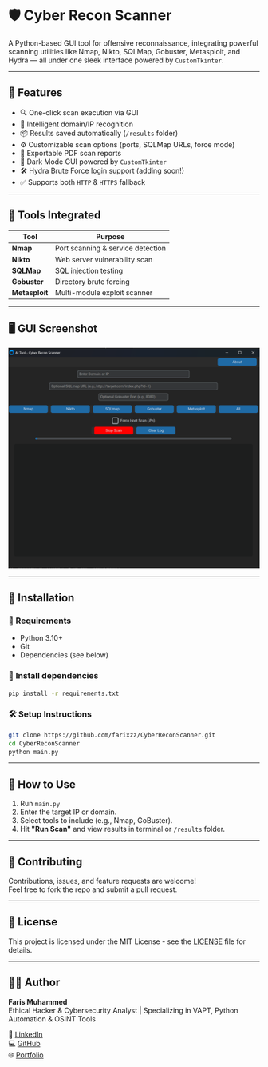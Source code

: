 # 🛡️ Cyber Recon Scanner

A Python-based GUI tool for offensive reconnaissance, integrating powerful scanning utilities like Nmap, Nikto, SQLMap, Gobuster, Metasploit, and Hydra — all under one sleek interface powered by `CustomTkinter`.



---

## 🚀 Features

- 🔍 One-click scan execution via GUI
- 🧠 Intelligent domain/IP recognition
- 📦 Results saved automatically (`/results` folder)
- ⚙️ Customizable scan options (ports, SQLMap URLs, force mode)
- 🧾 Exportable PDF scan reports
- 🪪 Dark Mode GUI powered by `CustomTkinter`
- 🛠 Hydra Brute Force login support (adding soon!)
- ✅ Supports both `HTTP` & `HTTPS` fallback

---

## 🔧 Tools Integrated

| Tool       | Purpose                         |
|------------|----------------------------------|
| **Nmap**   | Port scanning & service detection |
| **Nikto**  | Web server vulnerability scan     |
| **SQLMap** | SQL injection testing             |
| **Gobuster** | Directory brute forcing          |
| **Metasploit** | Multi-module exploit scanner  |


---

## 🖥️ GUI Screenshot

> 

![GUI Screenshot](/screenshot-cyber-recon-scanner.png)

---

## 💾 Installation

### 🔗 Requirements

- Python 3.10+
- Git
- Dependencies (see below)

### 🐍 Install dependencies

```bash
pip install -r requirements.txt
```

### 🛠 Setup Instructions

```bash
git clone https://github.com/farixzz/CyberReconScanner.git
cd CyberReconScanner
python main.py
```

---

## 🧠 How to Use

1. Run `main.py`
2. Enter the target IP or domain.
3. Select tools to include (e.g., Nmap, GoBuster).
4. Hit **"Run Scan"** and view results in terminal or `/results` folder.

---

## 🤝 Contributing

Contributions, issues, and feature requests are welcome!  
Feel free to fork the repo and submit a pull request.

---

## 📄 License

This project is licensed under the MIT License - see the [LICENSE](LICENSE) file for details.

---

## 👨‍💻 Author

**Faris Muhammed**  
Ethical Hacker & Cybersecurity Analyst | Specializing in VAPT, Python Automation & OSINT Tools  

🔗 [LinkedIn](https://www.linkedin.com/in/muhammed-faris-p/)  
💻 [GitHub](https://github.com/farixzz)  
🌐 [Portfolio](https://farixzz.github.io/)
